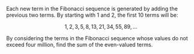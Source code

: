 

Each new term in the Fibonacci sequence is generated by adding the previous two terms. By starting with 1 and 2, the first 10 terms will be:

$$1, 2, 3, 5, 8, 13, 21, 34, 55, 89, ...$$

By considering the terms in the Fibonacci sequence whose values do not exceed four million, find the sum of the even-valued terms.
